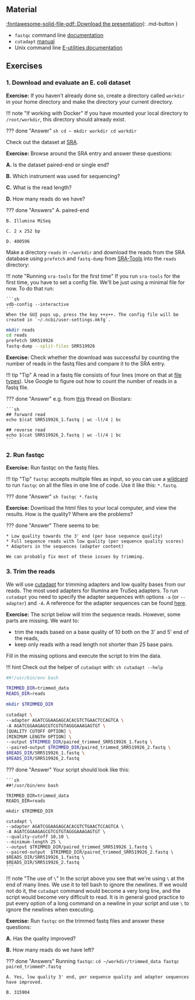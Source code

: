 ## Material

[:fontawesome-solid-file-pdf: Download the presentation](../assets/pdf/quality_control.pdf){: .md-button }

* `fastqc` command line [documentation](https://www.bioinformatics.babraham.ac.uk/projects/fastqc/INSTALL.txt)
* `cutadapt` [manual](https://cutadapt.readthedocs.io/en/stable/)
* Unix command line [E-utilities documentation](https://www.ncbi.nlm.nih.gov/books/NBK179288/)

## Exercises

### 1. Download and evaluate an E. coli dataset

**Exercise:** If you haven't already done so, create a directory called `workdir` in your home directory and make the directory your current directory.

!!! note "If working with Docker"
    If you have mounted your local directory to `/root/workdir`, this directory should already exist.

??? done "Answer"
    ```sh
    cd ~
    mkdir workdir
    cd workdir
    ```

Check out the dataset at [SRA](https://www.ncbi.nlm.nih.gov/sra/?term=SRR519926).

**Exercise:** Browse around the SRA entry and answer these questions:

**A.** Is the dataset paired-end or single end?

**B.** Which instrument was used for sequencing?

**C.** What is the read length?

**D.** How many reads do we have?

??? done "Answers"
    A. paired-end

    B. Illumina MiSeq

    C. 2 x 252 bp

    D. 400596

Make a directory `reads` in `~/workdir` and download the reads from the SRA database using `prefetch` and `fastq-dump` from [SRA-Tools](https://ncbi.github.io/sra-tools/) into the `reads` directory:

!!! note "Running `sra-tools` for the first time"
    If you run `sra-tools` for the first time, you have to set a config file. We'll be just using a minimal file for now. To do that run:

    ```sh
    vdb-config --interactive
    ```
    When the GUI pops up, press the key ++x++. The config file will be created in `~/.ncbi/user-settings.mkfg`.

```sh
mkdir reads
cd reads
prefetch SRR519926
fastq-dump --split-files SRR519926
```

**Exercise:** Check whether the download was successful by counting the number of reads in the fastq files and compare it to the SRA entry.

!!! tip "Tip"
    A read in a fastq file consists of four lines (more on that at [file types](../day2/file_types.md)). Use Google to figure out how to count the number of reads in a fastq file.

??? done "Answer"
    e.g. from [this](https://www.biostars.org/p/139006/) thread on Biostars:

    ```sh
    ## forward read
    echo $(cat SRR519926_1.fastq | wc -l)/4 | bc

    ## reverse read
    echo $(cat SRR519926_2.fastq | wc -l)/4 | bc
    ```

### 2. Run fastqc

**Exercise:** Run fastqc on the fastq files.

!!! tip "Tip"
    `fastqc` accepts multiple files as input, so you can use a [wildcard](https://en.wikipedia.org/wiki/Glob_(programming)) to run `fastqc` on all the files in one line of code. Use it like this: `*.fastq`.  

??? done "Answer"
    ```sh
    fastqc *.fastq
    ```

**Exercise:** Download the html files to your local computer, and view the results. How is the quality? Where are the problems?

??? done "Answer"
    There seems to be:

    * Low quality towards the 3' end (per base sequence quality)
    * Full sequence reads with low quality (per sequence quality scores)
    * Adapters in the sequences (adapter content)

    We can probably fix most of these issues by trimming.

### 3. Trim the reads

We will use [cutadapt](https://cutadapt.readthedocs.io/en/stable/index.html) for trimming adapters and low quality bases from our reads. The most used adapters for Illumina are TruSeq adapters. To run `cutadapt` you need to specify the adapter sequences with options `-a` (or `--adapter`) and `-A`. A reference for the adapter sequences can be found [here](https://support.illumina.com/bulletins/2016/12/what-sequences-do-i-use-for-adapter-trimming.html).

**Exercise:** The script below will trim the sequence reads. However, some parts are missing. We want to:

* trim the reads based on a base quality of 10 both on the 3' and 5' end of the reads,
* keep only reads with a read length not shorter than 25 base pairs.

Fill in the missing options and execute the script to trim the data.

!!! hint
    Check out the helper of `cutadapt` with:
    ```sh
    cutadapt --help
    ```

```sh
##!/usr/bin/env bash

TRIMMED_DIR=trimmed_data
READS_DIR=reads

mkdir $TRIMMED_DIR

cutadapt \
--adapter AGATCGGAAGAGCACACGTCTGAACTCCAGTCA \
-A AGATCGGAAGAGCGTCGTGTAGGGAAAGAGTGT \
[QUALITY CUTOFF OPTION] \
[MINIMUM LENGTH OPTION] \
--output $TRIMMED_DIR/paired_trimmed_SRR519926_1.fastq \
--paired-output $TRIMMED_DIR/paired_trimmed_SRR519926_2.fastq \
$READS_DIR/SRR519926_1.fastq \
$READS_DIR/SRR519926_2.fastq
```

??? done "Answer"
    Your script should look like this:

    ```sh
    ##!/usr/bin/env bash

    TRIMMED_DIR=trimmed_data
    READS_DIR=reads

    mkdir $TRIMMED_DIR

    cutadapt \
    --adapter AGATCGGAAGAGCACACGTCTGAACTCCAGTCA \
    -A AGATCGGAAGAGCGTCGTGTAGGGAAAGAGTGT \
    --quality-cutoff 10,10 \
    --minimum-length 25 \
    --output $TRIMMED_DIR/paired_trimmed_SRR519926_1.fastq \
    --paired-output  $TRIMMED_DIR/paired_trimmed_SRR519926_2.fastq \
    $READS_DIR/SRR519926_1.fastq \
    $READS_DIR/SRR519926_2.fastq
    ```

!!! note "The use of `\`"
    In the script above you see that we're using `\` at the end of many lines. We use it to tell bash to ignore the newlines. If we would not do it, the `cutadapt` command would become a very long line, and the script would become very difficult to read. It is in general good practice to put every option of a long command on a newline in your script and use `\` to ignore the newlines when executing.

**Exercise:** Run `fastqc` on the trimmed fastq files and answer these questions:

**A.** Has the quality improved?

**B.** How many reads do we have left?


??? done "Answers"
    Running `fastqc`:
    ```
    cd ~/workdir/trimmed_data
    fastqc paired_trimmed*.fastq
    ```

    A. Yes, low quality 3' end, per sequence quality and adapter sequences have improved.

    B. 315904
